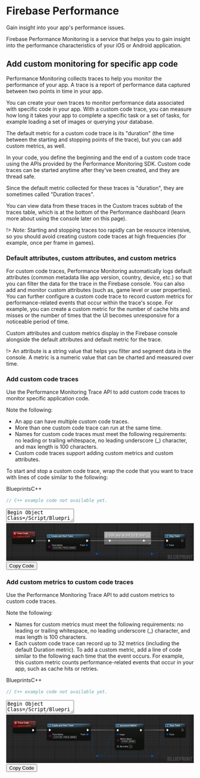 # Firebase Performance
Gain insight into your app's performance issues.

Firebase Performance Monitoring is a service that helps you to gain insight into the performance characteristics of your iOS or Android application.

## Add custom monitoring for specific app code

Performance Monitoring collects traces to help you monitor the performance of your app. A trace is a report of performance data captured between two points in time in your app.

You can create your own traces to monitor performance data associated with specific code in your app. With a custom code trace, you can measure how long it takes your app to complete a specific task or a set of tasks, for example loading a set of images or querying your database.

The default metric for a custom code trace is its "duration" (the time between the starting and stopping points of the trace), but you can add custom metrics, as well.

In your code, you define the beginning and the end of a custom code trace using the APIs provided by the Performance Monitoring SDK. Custom code traces can be started anytime after they've been created, and they are thread safe.

Since the default metric collected for these traces is "duration", they are sometimes called "Duration traces".

You can view data from these traces in the Custom traces subtab of the traces table, which is at the bottom of the Performance dashboard (learn more about using the console later on this page).

!> *Note:* Starting and stopping traces too rapidly can be resource intensive, so you should avoid creating custom code traces at high frequencies (for example, once per frame in games).

### Default attributes, custom attributes, and custom metrics
For custom code traces, Performance Monitoring automatically logs default attributes (common metadata like app version, country, device, etc.) so that you can filter the data for the trace in the Firebase console. You can also add and monitor custom attributes (such as, game level or user properties).
You can further configure a custom code trace to record custom metrics for performance-related events that occur within the trace's scope. For example, you can create a custom metric for the number of cache hits and misses or the number of times that the UI becomes unresponsive for a noticeable period of time.

Custom attributes and custom metrics display in the Firebase console alongside the default attributes and default metric for the trace.

!> An attribute is a string value that helps you filter and segment data in the console. A metric is a numeric value that can be charted and measured over time.

### Add custom code traces
Use the Performance Monitoring Trace API to add custom code traces to monitor specific application code.

Note the following:

 - An app can have multiple custom code traces.
 - More than one custom code trace can run at the same time.
 - Names for custom code traces must meet the following requirements: no leading or trailing whitespace, no leading underscore (_) character, and max length is 100 characters.
 - Custom code traces support adding custom metrics and custom attributes.

To start and stop a custom code trace, wrap the code that you want to trace with lines of code similar to the following:

<div class="code-switcher show-cpp-false">
<div class="switcher" >
<span class="sw-bp" onclick="switchBp()">Blueprints</span><span class="sw-cpp" onclick="switchCpp()">C++</span>
</div>
<div class="cpp">

```cpp
// C++ example code not available yet.
```

</div>
<div class="bp">
<div class="bpcode">
<textarea readonly>
Begin Object Class=/Script/BlueprintGraph.K2Node_CustomEvent Name="K2Node_CustomEvent_46"
   CustomFunctionName="Trace Code"
   NodePosX=6528
   NodePosY=-15521
   NodeGuid=634BD2924AB6EDC61591B8A59BFC3D84
   CustomProperties Pin (PinId=E04F459C40323C489ADCB4ACD358CEBD,PinName="OutputDelegate",Direction="EGPD_Output",PinType.PinCategory="delegate",PinType.PinSubCategory="",PinType.PinSubCategoryObject=None,PinType.PinSubCategoryMemberReference=(),PinType.PinValueType=(),PinType.ContainerType=None,PinType.bIsReference=False,PinType.bIsConst=False,PinType.bIsWeakPointer=False,PinType.bIsUObjectWrapper=False,PersistentGuid=00000000000000000000000000000000,bHidden=False,bNotConnectable=False,bDefaultValueIsReadOnly=False,bDefaultValueIsIgnored=False,bAdvancedView=False,bOrphanedPin=False,)
   CustomProperties Pin (PinId=31FF503D47DBD4DC2192A48DA2BF1257,PinName="then",Direction="EGPD_Output",PinType.PinCategory="exec",PinType.PinSubCategory="",PinType.PinSubCategoryObject=None,PinType.PinSubCategoryMemberReference=(),PinType.PinValueType=(),PinType.ContainerType=None,PinType.bIsReference=False,PinType.bIsConst=False,PinType.bIsWeakPointer=False,PinType.bIsUObjectWrapper=False,LinkedTo=(K2Node_CallFunction_262 F1D2401B44FA2BB7F8F8F489794F2CBC,),PersistentGuid=00000000000000000000000000000000,bHidden=False,bNotConnectable=False,bDefaultValueIsReadOnly=False,bDefaultValueIsIgnored=False,bAdvancedView=False,bOrphanedPin=False,)
End Object
Begin Object Class=/Script/BlueprintGraph.K2Node_CallFunction Name="K2Node_CallFunction_262"
   FunctionReference=(MemberParent=Class'"/Script/FirebaseFeatures.FirebasePerformanceLibrary"',MemberName="CreateAndStartTrace")
   NodePosX=6736
   NodePosY=-15505
   NodeGuid=718777F641EA9AF79B3206A155859DD8
   CustomProperties Pin (PinId=F1D2401B44FA2BB7F8F8F489794F2CBC,PinName="execute",PinToolTip="\nExec",PinType.PinCategory="exec",PinType.PinSubCategory="",PinType.PinSubCategoryObject=None,PinType.PinSubCategoryMemberReference=(),PinType.PinValueType=(),PinType.ContainerType=None,PinType.bIsReference=False,PinType.bIsConst=False,PinType.bIsWeakPointer=False,PinType.bIsUObjectWrapper=False,LinkedTo=(K2Node_CustomEvent_46 31FF503D47DBD4DC2192A48DA2BF1257,),PersistentGuid=00000000000000000000000000000000,bHidden=False,bNotConnectable=False,bDefaultValueIsReadOnly=False,bDefaultValueIsIgnored=False,bAdvancedView=False,bOrphanedPin=False,)
   CustomProperties Pin (PinId=58D2C6C24AFF2AE5AF9358A4F8CC4046,PinName="then",PinToolTip="\nExec",Direction="EGPD_Output",PinType.PinCategory="exec",PinType.PinSubCategory="",PinType.PinSubCategoryObject=None,PinType.PinSubCategoryMemberReference=(),PinType.PinValueType=(),PinType.ContainerType=None,PinType.bIsReference=False,PinType.bIsConst=False,PinType.bIsWeakPointer=False,PinType.bIsUObjectWrapper=False,LinkedTo=(K2Node_Knot_2 5AB355F344BEBD4C177F1FB94D6136A7,),PersistentGuid=00000000000000000000000000000000,bHidden=False,bNotConnectable=False,bDefaultValueIsReadOnly=False,bDefaultValueIsIgnored=False,bAdvancedView=False,bOrphanedPin=False,)
   CustomProperties Pin (PinId=0D92B7A7481E34E858051989B9E099DA,PinName="self",PinFriendlyName=NSLOCTEXT("K2Node", "Target", "Target"),PinToolTip="Target\nFirebase Performance Library Object Reference",PinType.PinCategory="object",PinType.PinSubCategory="",PinType.PinSubCategoryObject=Class'"/Script/FirebaseFeatures.FirebasePerformanceLibrary"',PinType.PinSubCategoryMemberReference=(),PinType.PinValueType=(),PinType.ContainerType=None,PinType.bIsReference=False,PinType.bIsConst=False,PinType.bIsWeakPointer=False,PinType.bIsUObjectWrapper=False,DefaultObject="/Script/FirebaseFeatures.Default__FirebasePerformanceLibrary",PersistentGuid=00000000000000000000000000000000,bHidden=True,bNotConnectable=False,bDefaultValueIsReadOnly=False,bDefaultValueIsIgnored=False,bAdvancedView=False,bOrphanedPin=False,)
   CustomProperties Pin (PinId=14F0A276476BA8F72C8337A9193B0A51,PinName="TraceName",PinToolTip="Trace Name\nString\n\nThe name of the Trace.",PinType.PinCategory="string",PinType.PinSubCategory="",PinType.PinSubCategoryObject=None,PinType.PinSubCategoryMemberReference=(),PinType.PinValueType=(),PinType.ContainerType=None,PinType.bIsReference=False,PinType.bIsConst=False,PinType.bIsWeakPointer=False,PinType.bIsUObjectWrapper=False,DefaultValue="CUSTOM_TRACE_NAME",PersistentGuid=00000000000000000000000000000000,bHidden=False,bNotConnectable=False,bDefaultValueIsReadOnly=False,bDefaultValueIsIgnored=False,bAdvancedView=False,bOrphanedPin=False,)
   CustomProperties Pin (PinId=036837D446B68502785381960B4E29A5,PinName="ReturnValue",PinFriendlyName="Trace",PinToolTip="Trace\nFirebase Trace Structure\n\nThe FFirebaseTrace object.",Direction="EGPD_Output",PinType.PinCategory="struct",PinType.PinSubCategory="",PinType.PinSubCategoryObject=ScriptStruct'"/Script/FirebaseFeatures.FirebaseTrace"',PinType.PinSubCategoryMemberReference=(),PinType.PinValueType=(),PinType.ContainerType=None,PinType.bIsReference=False,PinType.bIsConst=False,PinType.bIsWeakPointer=False,PinType.bIsUObjectWrapper=False,LinkedTo=(K2Node_Knot_4 3105F9AA4D4055A9492CB38A095150EC,),PersistentGuid=00000000000000000000000000000000,bHidden=False,bNotConnectable=False,bDefaultValueIsReadOnly=False,bDefaultValueIsIgnored=False,bAdvancedView=False,bOrphanedPin=False,)
End Object
Begin Object Class=/Script/BlueprintGraph.K2Node_Knot Name="K2Node_Knot_2"
   NodePosX=7104
   NodePosY=-15472
   NodeGuid=F8CB45CF4D8D13F94E5920B2336B8334
   CustomProperties Pin (PinId=5AB355F344BEBD4C177F1FB94D6136A7,PinName="InputPin",PinType.PinCategory="exec",PinType.PinSubCategory="",PinType.PinSubCategoryObject=None,PinType.PinSubCategoryMemberReference=(),PinType.PinValueType=(),PinType.ContainerType=None,PinType.bIsReference=False,PinType.bIsConst=False,PinType.bIsWeakPointer=False,PinType.bIsUObjectWrapper=False,LinkedTo=(K2Node_CallFunction_262 58D2C6C24AFF2AE5AF9358A4F8CC4046,),PersistentGuid=00000000000000000000000000000000,bHidden=False,bNotConnectable=False,bDefaultValueIsReadOnly=False,bDefaultValueIsIgnored=True,bAdvancedView=False,bOrphanedPin=False,)
   CustomProperties Pin (PinId=A3851A8B46A4EE27B6FD75BEAD8D5437,PinName="OutputPin",Direction="EGPD_Output",PinType.PinCategory="exec",PinType.PinSubCategory="",PinType.PinSubCategoryObject=None,PinType.PinSubCategoryMemberReference=(),PinType.PinValueType=(),PinType.ContainerType=None,PinType.bIsReference=False,PinType.bIsConst=False,PinType.bIsWeakPointer=False,PinType.bIsUObjectWrapper=False,LinkedTo=(K2Node_Knot_3 6594E9CE4DECE08C00FA37BB187A176C,),PersistentGuid=00000000000000000000000000000000,bHidden=False,bNotConnectable=False,bDefaultValueIsReadOnly=False,bDefaultValueIsIgnored=False,bAdvancedView=False,bOrphanedPin=False,)
End Object
Begin Object Class=/Script/UnrealEd.EdGraphNode_Comment Name="EdGraphNode_Comment_24"
   bCommentBubbleVisible_InDetailsPanel=False
   NodePosX=7088
   NodePosY=-15520
   NodeWidth=288
   NodeHeight=80
   bCommentBubblePinned=False
   bCommentBubbleVisible=False
   NodeComment="Code we want to trace"
   NodeGuid=B02B155D46FDFD9B81710DAAD08C8040
End Object
Begin Object Class=/Script/BlueprintGraph.K2Node_Knot Name="K2Node_Knot_3"
   NodePosX=7312
   NodePosY=-15472
   NodeGuid=97EB8B4144D024CEECED68A02D849B6B
   CustomProperties Pin (PinId=6594E9CE4DECE08C00FA37BB187A176C,PinName="InputPin",PinType.PinCategory="exec",PinType.PinSubCategory="",PinType.PinSubCategoryObject=None,PinType.PinSubCategoryMemberReference=(),PinType.PinValueType=(),PinType.ContainerType=None,PinType.bIsReference=False,PinType.bIsConst=False,PinType.bIsWeakPointer=False,PinType.bIsUObjectWrapper=False,LinkedTo=(K2Node_Knot_2 A3851A8B46A4EE27B6FD75BEAD8D5437,),PersistentGuid=00000000000000000000000000000000,bHidden=False,bNotConnectable=False,bDefaultValueIsReadOnly=False,bDefaultValueIsIgnored=True,bAdvancedView=False,bOrphanedPin=False,)
   CustomProperties Pin (PinId=CD6CEDE443E3B3F2A78A9E878C0FC743,PinName="OutputPin",Direction="EGPD_Output",PinType.PinCategory="exec",PinType.PinSubCategory="",PinType.PinSubCategoryObject=None,PinType.PinSubCategoryMemberReference=(),PinType.PinValueType=(),PinType.ContainerType=None,PinType.bIsReference=False,PinType.bIsConst=False,PinType.bIsWeakPointer=False,PinType.bIsUObjectWrapper=False,LinkedTo=(K2Node_CallFunction_263 E63C656C4FB5B43A93067DA385D53548,),PersistentGuid=00000000000000000000000000000000,bHidden=False,bNotConnectable=False,bDefaultValueIsReadOnly=False,bDefaultValueIsIgnored=False,bAdvancedView=False,bOrphanedPin=False,)
End Object
Begin Object Class=/Script/BlueprintGraph.K2Node_CallFunction Name="K2Node_CallFunction_263"
   FunctionReference=(MemberParent=Class'"/Script/FirebaseFeatures.FirebasePerformanceLibrary"',MemberName="Blueprint_Stop")
   NodePosX=7456
   NodePosY=-15505
   NodeGuid=9EC8C4B045F621CDFBE247A8359E72A0
   CustomProperties Pin (PinId=E63C656C4FB5B43A93067DA385D53548,PinName="execute",PinToolTip="\nExec",PinType.PinCategory="exec",PinType.PinSubCategory="",PinType.PinSubCategoryObject=None,PinType.PinSubCategoryMemberReference=(),PinType.PinValueType=(),PinType.ContainerType=None,PinType.bIsReference=False,PinType.bIsConst=False,PinType.bIsWeakPointer=False,PinType.bIsUObjectWrapper=False,LinkedTo=(K2Node_Knot_3 CD6CEDE443E3B3F2A78A9E878C0FC743,),PersistentGuid=00000000000000000000000000000000,bHidden=False,bNotConnectable=False,bDefaultValueIsReadOnly=False,bDefaultValueIsIgnored=False,bAdvancedView=False,bOrphanedPin=False,)
   CustomProperties Pin (PinId=346C2E5D4A0A3B5C09C7B088B5C90BE3,PinName="then",PinToolTip="\nExec",Direction="EGPD_Output",PinType.PinCategory="exec",PinType.PinSubCategory="",PinType.PinSubCategoryObject=None,PinType.PinSubCategoryMemberReference=(),PinType.PinValueType=(),PinType.ContainerType=None,PinType.bIsReference=False,PinType.bIsConst=False,PinType.bIsWeakPointer=False,PinType.bIsUObjectWrapper=False,PersistentGuid=00000000000000000000000000000000,bHidden=False,bNotConnectable=False,bDefaultValueIsReadOnly=False,bDefaultValueIsIgnored=False,bAdvancedView=False,bOrphanedPin=False,)
   CustomProperties Pin (PinId=24167AFE4E48C0B3A38B378EDF937E5E,PinName="self",PinFriendlyName=NSLOCTEXT("K2Node", "Target", "Target"),PinToolTip="Target\nFirebase Performance Library Object Reference",PinType.PinCategory="object",PinType.PinSubCategory="",PinType.PinSubCategoryObject=Class'"/Script/FirebaseFeatures.FirebasePerformanceLibrary"',PinType.PinSubCategoryMemberReference=(),PinType.PinValueType=(),PinType.ContainerType=None,PinType.bIsReference=False,PinType.bIsConst=False,PinType.bIsWeakPointer=False,PinType.bIsUObjectWrapper=False,DefaultObject="/Script/FirebaseFeatures.Default__FirebasePerformanceLibrary",PersistentGuid=00000000000000000000000000000000,bHidden=True,bNotConnectable=False,bDefaultValueIsReadOnly=False,bDefaultValueIsIgnored=False,bAdvancedView=False,bOrphanedPin=False,)
   CustomProperties Pin (PinId=1D402C4647A9C2B3CA8B81997EC94D5D,PinName="Trace",PinToolTip="Trace\nFirebase Trace Structure (by ref)",PinType.PinCategory="struct",PinType.PinSubCategory="",PinType.PinSubCategoryObject=ScriptStruct'"/Script/FirebaseFeatures.FirebaseTrace"',PinType.PinSubCategoryMemberReference=(),PinType.PinValueType=(),PinType.ContainerType=None,PinType.bIsReference=True,PinType.bIsConst=False,PinType.bIsWeakPointer=False,PinType.bIsUObjectWrapper=False,LinkedTo=(K2Node_Knot_7 5D83D8C8474ABC3952934D9BCF140AAB,),PersistentGuid=00000000000000000000000000000000,bHidden=False,bNotConnectable=False,bDefaultValueIsReadOnly=False,bDefaultValueIsIgnored=False,bAdvancedView=False,bOrphanedPin=False,)
End Object
Begin Object Class=/Script/BlueprintGraph.K2Node_Knot Name="K2Node_Knot_4"
   NodePosX=7024
   NodePosY=-15392
   NodeGuid=1A2FAAE04EC61B0C305A608B5A46880F
   CustomProperties Pin (PinId=3105F9AA4D4055A9492CB38A095150EC,PinName="InputPin",PinType.PinCategory="struct",PinType.PinSubCategory="",PinType.PinSubCategoryObject=ScriptStruct'"/Script/FirebaseFeatures.FirebaseTrace"',PinType.PinSubCategoryMemberReference=(),PinType.PinValueType=(),PinType.ContainerType=None,PinType.bIsReference=False,PinType.bIsConst=False,PinType.bIsWeakPointer=False,PinType.bIsUObjectWrapper=False,LinkedTo=(K2Node_CallFunction_262 036837D446B68502785381960B4E29A5,),PersistentGuid=00000000000000000000000000000000,bHidden=False,bNotConnectable=False,bDefaultValueIsReadOnly=False,bDefaultValueIsIgnored=True,bAdvancedView=False,bOrphanedPin=False,)
   CustomProperties Pin (PinId=3573D69D49ED3E57781D848CF0E0E5C6,PinName="OutputPin",Direction="EGPD_Output",PinType.PinCategory="struct",PinType.PinSubCategory="",PinType.PinSubCategoryObject=ScriptStruct'"/Script/FirebaseFeatures.FirebaseTrace"',PinType.PinSubCategoryMemberReference=(),PinType.PinValueType=(),PinType.ContainerType=None,PinType.bIsReference=False,PinType.bIsConst=False,PinType.bIsWeakPointer=False,PinType.bIsUObjectWrapper=False,LinkedTo=(K2Node_Knot_7 1A350E514E7D5034EEC9B29934E5D4C4,),PersistentGuid=00000000000000000000000000000000,bHidden=False,bNotConnectable=False,bDefaultValueIsReadOnly=False,bDefaultValueIsIgnored=False,bAdvancedView=False,bOrphanedPin=False,)
End Object
Begin Object Class=/Script/BlueprintGraph.K2Node_Knot Name="K2Node_Knot_7"
   NodePosX=7360
   NodePosY=-15392
   NodeGuid=6E6069754F2FA7F03F6065BCF7FB5D3E
   CustomProperties Pin (PinId=1A350E514E7D5034EEC9B29934E5D4C4,PinName="InputPin",PinType.PinCategory="struct",PinType.PinSubCategory="",PinType.PinSubCategoryObject=ScriptStruct'"/Script/FirebaseFeatures.FirebaseTrace"',PinType.PinSubCategoryMemberReference=(),PinType.PinValueType=(),PinType.ContainerType=None,PinType.bIsReference=False,PinType.bIsConst=False,PinType.bIsWeakPointer=False,PinType.bIsUObjectWrapper=False,LinkedTo=(K2Node_Knot_4 3573D69D49ED3E57781D848CF0E0E5C6,),PersistentGuid=00000000000000000000000000000000,bHidden=False,bNotConnectable=False,bDefaultValueIsReadOnly=False,bDefaultValueIsIgnored=True,bAdvancedView=False,bOrphanedPin=False,)
   CustomProperties Pin (PinId=5D83D8C8474ABC3952934D9BCF140AAB,PinName="OutputPin",Direction="EGPD_Output",PinType.PinCategory="struct",PinType.PinSubCategory="",PinType.PinSubCategoryObject=ScriptStruct'"/Script/FirebaseFeatures.FirebaseTrace"',PinType.PinSubCategoryMemberReference=(),PinType.PinValueType=(),PinType.ContainerType=None,PinType.bIsReference=False,PinType.bIsConst=False,PinType.bIsWeakPointer=False,PinType.bIsUObjectWrapper=False,LinkedTo=(K2Node_CallFunction_263 1D402C4647A9C2B3CA8B81997EC94D5D,),PersistentGuid=00000000000000000000000000000000,bHidden=False,bNotConnectable=False,bDefaultValueIsReadOnly=False,bDefaultValueIsIgnored=False,bAdvancedView=False,bOrphanedPin=False,)
End Object
</textarea>
<img src="_images/PerformanceTraceCode.png"/>
<button onclick="copyBlueprintCode(this)">Copy Code</button>
</div>
</div>
</div>

### Add custom metrics to custom code traces
Use the Performance Monitoring Trace API to add custom metrics to custom code traces.

Note the following:
 - Names for custom metrics must meet the following requirements: no leading or trailing whitespace, no leading underscore (_) character, and max length is 100 characters.
 - Each custom code trace can record up to 32 metrics (including the default Duration metric).
To add a custom metric, add a line of code similar to the following each time that the event occurs. For example, this custom metric counts performance-related events that occur in your app, such as cache hits or retries.


<div class="code-switcher show-cpp-false">
<div class="switcher" >
<span class="sw-bp" onclick="switchBp()">Blueprints</span><span class="sw-cpp" onclick="switchCpp()">C++</span>
</div>
<div class="cpp">

```cpp
// C++ example code not available yet.
```

</div>
<div class="bp">
<div class="bpcode">
<textarea readonly>
Begin Object Class=/Script/BlueprintGraph.K2Node_CustomEvent Name="K2Node_CustomEvent_46"
   CustomFunctionName="Trace Code"
   NodePosX=6528
   NodePosY=-15521
   NodeGuid=634BD2924AB6EDC61591B8A59BFC3D84
   CustomProperties Pin (PinId=E04F459C40323C489ADCB4ACD358CEBD,PinName="OutputDelegate",Direction="EGPD_Output",PinType.PinCategory="delegate",PinType.PinSubCategory="",PinType.PinSubCategoryObject=None,PinType.PinSubCategoryMemberReference=(),PinType.PinValueType=(),PinType.ContainerType=None,PinType.bIsReference=False,PinType.bIsConst=False,PinType.bIsWeakPointer=False,PinType.bIsUObjectWrapper=False,PersistentGuid=00000000000000000000000000000000,bHidden=False,bNotConnectable=False,bDefaultValueIsReadOnly=False,bDefaultValueIsIgnored=False,bAdvancedView=False,bOrphanedPin=False,)
   CustomProperties Pin (PinId=31FF503D47DBD4DC2192A48DA2BF1257,PinName="then",Direction="EGPD_Output",PinType.PinCategory="exec",PinType.PinSubCategory="",PinType.PinSubCategoryObject=None,PinType.PinSubCategoryMemberReference=(),PinType.PinValueType=(),PinType.ContainerType=None,PinType.bIsReference=False,PinType.bIsConst=False,PinType.bIsWeakPointer=False,PinType.bIsUObjectWrapper=False,LinkedTo=(K2Node_CallFunction_262 F1D2401B44FA2BB7F8F8F489794F2CBC,),PersistentGuid=00000000000000000000000000000000,bHidden=False,bNotConnectable=False,bDefaultValueIsReadOnly=False,bDefaultValueIsIgnored=False,bAdvancedView=False,bOrphanedPin=False,)
End Object
Begin Object Class=/Script/BlueprintGraph.K2Node_CallFunction Name="K2Node_CallFunction_262"
   FunctionReference=(MemberParent=Class'"/Script/FirebaseFeatures.FirebasePerformanceLibrary"',MemberName="CreateAndStartTrace")
   NodePosX=6736
   NodePosY=-15505
   NodeGuid=718777F641EA9AF79B3206A155859DD8
   CustomProperties Pin (PinId=F1D2401B44FA2BB7F8F8F489794F2CBC,PinName="execute",PinToolTip="\nExec",PinType.PinCategory="exec",PinType.PinSubCategory="",PinType.PinSubCategoryObject=None,PinType.PinSubCategoryMemberReference=(),PinType.PinValueType=(),PinType.ContainerType=None,PinType.bIsReference=False,PinType.bIsConst=False,PinType.bIsWeakPointer=False,PinType.bIsUObjectWrapper=False,LinkedTo=(K2Node_CustomEvent_46 31FF503D47DBD4DC2192A48DA2BF1257,),PersistentGuid=00000000000000000000000000000000,bHidden=False,bNotConnectable=False,bDefaultValueIsReadOnly=False,bDefaultValueIsIgnored=False,bAdvancedView=False,bOrphanedPin=False,)
   CustomProperties Pin (PinId=58D2C6C24AFF2AE5AF9358A4F8CC4046,PinName="then",PinToolTip="\nExec",Direction="EGPD_Output",PinType.PinCategory="exec",PinType.PinSubCategory="",PinType.PinSubCategoryObject=None,PinType.PinSubCategoryMemberReference=(),PinType.PinValueType=(),PinType.ContainerType=None,PinType.bIsReference=False,PinType.bIsConst=False,PinType.bIsWeakPointer=False,PinType.bIsUObjectWrapper=False,LinkedTo=(K2Node_CallFunction_264 19FE89AF4BEBA4863C391582D3A85B8A,),PersistentGuid=00000000000000000000000000000000,bHidden=False,bNotConnectable=False,bDefaultValueIsReadOnly=False,bDefaultValueIsIgnored=False,bAdvancedView=False,bOrphanedPin=False,)
   CustomProperties Pin (PinId=0D92B7A7481E34E858051989B9E099DA,PinName="self",PinFriendlyName=NSLOCTEXT("K2Node", "Target", "Target"),PinToolTip="Target\nFirebase Performance Library Object Reference",PinType.PinCategory="object",PinType.PinSubCategory="",PinType.PinSubCategoryObject=Class'"/Script/FirebaseFeatures.FirebasePerformanceLibrary"',PinType.PinSubCategoryMemberReference=(),PinType.PinValueType=(),PinType.ContainerType=None,PinType.bIsReference=False,PinType.bIsConst=False,PinType.bIsWeakPointer=False,PinType.bIsUObjectWrapper=False,DefaultObject="/Script/FirebaseFeatures.Default__FirebasePerformanceLibrary",PersistentGuid=00000000000000000000000000000000,bHidden=True,bNotConnectable=False,bDefaultValueIsReadOnly=False,bDefaultValueIsIgnored=False,bAdvancedView=False,bOrphanedPin=False,)
   CustomProperties Pin (PinId=14F0A276476BA8F72C8337A9193B0A51,PinName="TraceName",PinToolTip="Trace Name\nString\n\nThe name of the Trace.",PinType.PinCategory="string",PinType.PinSubCategory="",PinType.PinSubCategoryObject=None,PinType.PinSubCategoryMemberReference=(),PinType.PinValueType=(),PinType.ContainerType=None,PinType.bIsReference=False,PinType.bIsConst=False,PinType.bIsWeakPointer=False,PinType.bIsUObjectWrapper=False,DefaultValue="CUSTOM_TRACE_NAME",PersistentGuid=00000000000000000000000000000000,bHidden=False,bNotConnectable=False,bDefaultValueIsReadOnly=False,bDefaultValueIsIgnored=False,bAdvancedView=False,bOrphanedPin=False,)
   CustomProperties Pin (PinId=036837D446B68502785381960B4E29A5,PinName="ReturnValue",PinFriendlyName=NSLOCTEXT("", "13244F3D4E873F1178BBCBBE19F33F7A", "Trace"),PinToolTip="Trace\nFirebase Trace Structure\n\nThe FFirebaseTrace object.",Direction="EGPD_Output",PinType.PinCategory="struct",PinType.PinSubCategory="",PinType.PinSubCategoryObject=ScriptStruct'"/Script/FirebaseFeatures.FirebaseTrace"',PinType.PinSubCategoryMemberReference=(),PinType.PinValueType=(),PinType.ContainerType=None,PinType.bIsReference=False,PinType.bIsConst=False,PinType.bIsWeakPointer=False,PinType.bIsUObjectWrapper=False,LinkedTo=(K2Node_Knot_4 3105F9AA4D4055A9492CB38A095150EC,),PersistentGuid=00000000000000000000000000000000,bHidden=False,bNotConnectable=False,bDefaultValueIsReadOnly=False,bDefaultValueIsIgnored=False,bAdvancedView=False,bOrphanedPin=False,)
End Object
Begin Object Class=/Script/BlueprintGraph.K2Node_CallFunction Name="K2Node_CallFunction_263"
   FunctionReference=(MemberParent=Class'"/Script/FirebaseFeatures.FirebasePerformanceLibrary"',MemberName="Blueprint_Stop")
   NodePosX=7456
   NodePosY=-15505
   NodeGuid=9EC8C4B045F621CDFBE247A8359E72A0
   CustomProperties Pin (PinId=E63C656C4FB5B43A93067DA385D53548,PinName="execute",PinToolTip="\nExec",PinType.PinCategory="exec",PinType.PinSubCategory="",PinType.PinSubCategoryObject=None,PinType.PinSubCategoryMemberReference=(),PinType.PinValueType=(),PinType.ContainerType=None,PinType.bIsReference=False,PinType.bIsConst=False,PinType.bIsWeakPointer=False,PinType.bIsUObjectWrapper=False,LinkedTo=(K2Node_CallFunction_264 8CBF12DE4C529BDC9241D68D1A37D1EE,),PersistentGuid=00000000000000000000000000000000,bHidden=False,bNotConnectable=False,bDefaultValueIsReadOnly=False,bDefaultValueIsIgnored=False,bAdvancedView=False,bOrphanedPin=False,)
   CustomProperties Pin (PinId=346C2E5D4A0A3B5C09C7B088B5C90BE3,PinName="then",PinToolTip="\nExec",Direction="EGPD_Output",PinType.PinCategory="exec",PinType.PinSubCategory="",PinType.PinSubCategoryObject=None,PinType.PinSubCategoryMemberReference=(),PinType.PinValueType=(),PinType.ContainerType=None,PinType.bIsReference=False,PinType.bIsConst=False,PinType.bIsWeakPointer=False,PinType.bIsUObjectWrapper=False,PersistentGuid=00000000000000000000000000000000,bHidden=False,bNotConnectable=False,bDefaultValueIsReadOnly=False,bDefaultValueIsIgnored=False,bAdvancedView=False,bOrphanedPin=False,)
   CustomProperties Pin (PinId=24167AFE4E48C0B3A38B378EDF937E5E,PinName="self",PinFriendlyName=NSLOCTEXT("K2Node", "Target", "Target"),PinToolTip="Target\nFirebase Performance Library Object Reference",PinType.PinCategory="object",PinType.PinSubCategory="",PinType.PinSubCategoryObject=Class'"/Script/FirebaseFeatures.FirebasePerformanceLibrary"',PinType.PinSubCategoryMemberReference=(),PinType.PinValueType=(),PinType.ContainerType=None,PinType.bIsReference=False,PinType.bIsConst=False,PinType.bIsWeakPointer=False,PinType.bIsUObjectWrapper=False,DefaultObject="/Script/FirebaseFeatures.Default__FirebasePerformanceLibrary",PersistentGuid=00000000000000000000000000000000,bHidden=True,bNotConnectable=False,bDefaultValueIsReadOnly=False,bDefaultValueIsIgnored=False,bAdvancedView=False,bOrphanedPin=False,)
   CustomProperties Pin (PinId=1D402C4647A9C2B3CA8B81997EC94D5D,PinName="Trace",PinToolTip="Trace\nFirebase Trace Structure (by ref)",PinType.PinCategory="struct",PinType.PinSubCategory="",PinType.PinSubCategoryObject=ScriptStruct'"/Script/FirebaseFeatures.FirebaseTrace"',PinType.PinSubCategoryMemberReference=(),PinType.PinValueType=(),PinType.ContainerType=None,PinType.bIsReference=True,PinType.bIsConst=False,PinType.bIsWeakPointer=False,PinType.bIsUObjectWrapper=False,LinkedTo=(K2Node_Knot_7 5D83D8C8474ABC3952934D9BCF140AAB,),PersistentGuid=00000000000000000000000000000000,bHidden=False,bNotConnectable=False,bDefaultValueIsReadOnly=False,bDefaultValueIsIgnored=False,bAdvancedView=False,bOrphanedPin=False,)
End Object
Begin Object Class=/Script/BlueprintGraph.K2Node_Knot Name="K2Node_Knot_4"
   NodePosX=7024
   NodePosY=-15312
   NodeGuid=1A2FAAE04EC61B0C305A608B5A46880F
   CustomProperties Pin (PinId=3105F9AA4D4055A9492CB38A095150EC,PinName="InputPin",PinType.PinCategory="struct",PinType.PinSubCategory="",PinType.PinSubCategoryObject=ScriptStruct'"/Script/FirebaseFeatures.FirebaseTrace"',PinType.PinSubCategoryMemberReference=(),PinType.PinValueType=(),PinType.ContainerType=None,PinType.bIsReference=False,PinType.bIsConst=False,PinType.bIsWeakPointer=False,PinType.bIsUObjectWrapper=False,LinkedTo=(K2Node_CallFunction_262 036837D446B68502785381960B4E29A5,),PersistentGuid=00000000000000000000000000000000,bHidden=False,bNotConnectable=False,bDefaultValueIsReadOnly=False,bDefaultValueIsIgnored=True,bAdvancedView=False,bOrphanedPin=False,)
   CustomProperties Pin (PinId=3573D69D49ED3E57781D848CF0E0E5C6,PinName="OutputPin",Direction="EGPD_Output",PinType.PinCategory="struct",PinType.PinSubCategory="",PinType.PinSubCategoryObject=ScriptStruct'"/Script/FirebaseFeatures.FirebaseTrace"',PinType.PinSubCategoryMemberReference=(),PinType.PinValueType=(),PinType.ContainerType=None,PinType.bIsReference=False,PinType.bIsConst=False,PinType.bIsWeakPointer=False,PinType.bIsUObjectWrapper=False,LinkedTo=(K2Node_Knot_7 1A350E514E7D5034EEC9B29934E5D4C4,K2Node_CallFunction_264 B9C04A984F6FDD9C152F7482D79D2BF0,),PersistentGuid=00000000000000000000000000000000,bHidden=False,bNotConnectable=False,bDefaultValueIsReadOnly=False,bDefaultValueIsIgnored=False,bAdvancedView=False,bOrphanedPin=False,)
End Object
Begin Object Class=/Script/BlueprintGraph.K2Node_Knot Name="K2Node_Knot_7"
   NodePosX=7360
   NodePosY=-15312
   NodeGuid=6E6069754F2FA7F03F6065BCF7FB5D3E
   CustomProperties Pin (PinId=1A350E514E7D5034EEC9B29934E5D4C4,PinName="InputPin",PinType.PinCategory="struct",PinType.PinSubCategory="",PinType.PinSubCategoryObject=ScriptStruct'"/Script/FirebaseFeatures.FirebaseTrace"',PinType.PinSubCategoryMemberReference=(),PinType.PinValueType=(),PinType.ContainerType=None,PinType.bIsReference=False,PinType.bIsConst=False,PinType.bIsWeakPointer=False,PinType.bIsUObjectWrapper=False,LinkedTo=(K2Node_Knot_4 3573D69D49ED3E57781D848CF0E0E5C6,),PersistentGuid=00000000000000000000000000000000,bHidden=False,bNotConnectable=False,bDefaultValueIsReadOnly=False,bDefaultValueIsIgnored=True,bAdvancedView=False,bOrphanedPin=False,)
   CustomProperties Pin (PinId=5D83D8C8474ABC3952934D9BCF140AAB,PinName="OutputPin",Direction="EGPD_Output",PinType.PinCategory="struct",PinType.PinSubCategory="",PinType.PinSubCategoryObject=ScriptStruct'"/Script/FirebaseFeatures.FirebaseTrace"',PinType.PinSubCategoryMemberReference=(),PinType.PinValueType=(),PinType.ContainerType=None,PinType.bIsReference=False,PinType.bIsConst=False,PinType.bIsWeakPointer=False,PinType.bIsUObjectWrapper=False,LinkedTo=(K2Node_CallFunction_263 1D402C4647A9C2B3CA8B81997EC94D5D,),PersistentGuid=00000000000000000000000000000000,bHidden=False,bNotConnectable=False,bDefaultValueIsReadOnly=False,bDefaultValueIsIgnored=False,bAdvancedView=False,bOrphanedPin=False,)
End Object
Begin Object Class=/Script/BlueprintGraph.K2Node_CallFunction Name="K2Node_CallFunction_264"
   FunctionReference=(MemberParent=Class'"/Script/FirebaseFeatures.FirebasePerformanceLibrary"',MemberName="Blueprint_IncrementMetric")
   NodePosX=7152
   NodePosY=-15504
   NodeGuid=F57803B74B1230C3A8D3A495EF56C9E0
   CustomProperties Pin (PinId=19FE89AF4BEBA4863C391582D3A85B8A,PinName="execute",PinToolTip="\nExec",PinType.PinCategory="exec",PinType.PinSubCategory="",PinType.PinSubCategoryObject=None,PinType.PinSubCategoryMemberReference=(),PinType.PinValueType=(),PinType.ContainerType=None,PinType.bIsReference=False,PinType.bIsConst=False,PinType.bIsWeakPointer=False,PinType.bIsUObjectWrapper=False,LinkedTo=(K2Node_CallFunction_262 58D2C6C24AFF2AE5AF9358A4F8CC4046,),PersistentGuid=00000000000000000000000000000000,bHidden=False,bNotConnectable=False,bDefaultValueIsReadOnly=False,bDefaultValueIsIgnored=False,bAdvancedView=False,bOrphanedPin=False,)
   CustomProperties Pin (PinId=8CBF12DE4C529BDC9241D68D1A37D1EE,PinName="then",PinToolTip="\nExec",Direction="EGPD_Output",PinType.PinCategory="exec",PinType.PinSubCategory="",PinType.PinSubCategoryObject=None,PinType.PinSubCategoryMemberReference=(),PinType.PinValueType=(),PinType.ContainerType=None,PinType.bIsReference=False,PinType.bIsConst=False,PinType.bIsWeakPointer=False,PinType.bIsUObjectWrapper=False,LinkedTo=(K2Node_CallFunction_263 E63C656C4FB5B43A93067DA385D53548,),PersistentGuid=00000000000000000000000000000000,bHidden=False,bNotConnectable=False,bDefaultValueIsReadOnly=False,bDefaultValueIsIgnored=False,bAdvancedView=False,bOrphanedPin=False,)
   CustomProperties Pin (PinId=C876B60148B5EC75F69CBC8FA1FA7179,PinName="self",PinFriendlyName=NSLOCTEXT("K2Node", "Target", "Target"),PinToolTip="Target\nFirebase Performance Library Object Reference",PinType.PinCategory="object",PinType.PinSubCategory="",PinType.PinSubCategoryObject=Class'"/Script/FirebaseFeatures.FirebasePerformanceLibrary"',PinType.PinSubCategoryMemberReference=(),PinType.PinValueType=(),PinType.ContainerType=None,PinType.bIsReference=False,PinType.bIsConst=False,PinType.bIsWeakPointer=False,PinType.bIsUObjectWrapper=False,DefaultObject="/Script/FirebaseFeatures.Default__FirebasePerformanceLibrary",PersistentGuid=00000000000000000000000000000000,bHidden=True,bNotConnectable=False,bDefaultValueIsReadOnly=False,bDefaultValueIsIgnored=False,bAdvancedView=False,bOrphanedPin=False,)
   CustomProperties Pin (PinId=B9C04A984F6FDD9C152F7482D79D2BF0,PinName="Trace",PinToolTip="Trace\nFirebase Trace Structure (by ref)",PinType.PinCategory="struct",PinType.PinSubCategory="",PinType.PinSubCategoryObject=ScriptStruct'"/Script/FirebaseFeatures.FirebaseTrace"',PinType.PinSubCategoryMemberReference=(),PinType.PinValueType=(),PinType.ContainerType=None,PinType.bIsReference=True,PinType.bIsConst=False,PinType.bIsWeakPointer=False,PinType.bIsUObjectWrapper=False,LinkedTo=(K2Node_Knot_4 3573D69D49ED3E57781D848CF0E0E5C6,),PersistentGuid=00000000000000000000000000000000,bHidden=False,bNotConnectable=False,bDefaultValueIsReadOnly=False,bDefaultValueIsIgnored=False,bAdvancedView=False,bOrphanedPin=False,)
   CustomProperties Pin (PinId=A262C29B461BA628277024888822F8D1,PinName="MetricName",PinToolTip="Metric Name\nString\n\nThe name of the metric to increment.",PinType.PinCategory="string",PinType.PinSubCategory="",PinType.PinSubCategoryObject=None,PinType.PinSubCategoryMemberReference=(),PinType.PinValueType=(),PinType.ContainerType=None,PinType.bIsReference=False,PinType.bIsConst=False,PinType.bIsWeakPointer=False,PinType.bIsUObjectWrapper=False,DefaultValue="EVENT_NAME",PersistentGuid=00000000000000000000000000000000,bHidden=False,bNotConnectable=False,bDefaultValueIsReadOnly=False,bDefaultValueIsIgnored=False,bAdvancedView=False,bOrphanedPin=False,)
   CustomProperties Pin (PinId=5E5FC818419C6D11CC708097C0173B50,PinName="ByValue",PinToolTip="By Value\nInteger64",PinType.PinCategory="int64",PinType.PinSubCategory="",PinType.PinSubCategoryObject=None,PinType.PinSubCategoryMemberReference=(),PinType.PinValueType=(),PinType.ContainerType=None,PinType.bIsReference=False,PinType.bIsConst=True,PinType.bIsWeakPointer=False,PinType.bIsUObjectWrapper=False,DefaultValue="1",AutogeneratedDefaultValue="1",PersistentGuid=00000000000000000000000000000000,bHidden=False,bNotConnectable=False,bDefaultValueIsReadOnly=False,bDefaultValueIsIgnored=False,bAdvancedView=False,bOrphanedPin=False,)
End Object
</textarea>
<img src="_images/PerformanceIncrementMetric.png"/>
<button onclick="copyBlueprintCode(this)">Copy Code</button>
</div>
</div>
</div>

